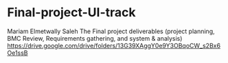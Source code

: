 # Final-project-UI-track
Mariam Elmetwally Saleh The Final project deliverables (project planning, BMC Review, Requirements gathering, and system & analysis) 
https://drive.google.com/drive/folders/13G39XAggY0e9Y3OBqoCW_s2Bx6Oe1ssB
